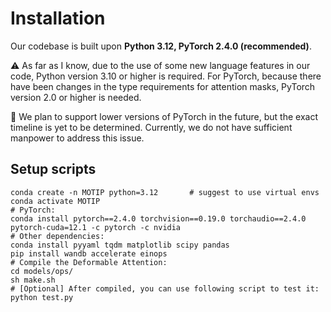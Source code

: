 # Installation

Our codebase is built upon **Python 3.12, PyTorch 2.4.0 (recommended)**. 

:warning: As far as I know, due to the use of some new language features in our code, Python version 3.10 or higher is required. For PyTorch, because there have been changes in the type requirements for attention masks, PyTorch version 2.0 or higher is needed.

:construction: We plan to support lower versions of PyTorch in the future, but the exact timeline is yet to be determined. Currently, we do not have sufficient manpower to address this issue.

## Setup scripts

```shell
conda create -n MOTIP python=3.12		# suggest to use virtual envs
conda activate MOTIP
# PyTorch:
conda install pytorch==2.4.0 torchvision==0.19.0 torchaudio==2.4.0 pytorch-cuda=12.1 -c pytorch -c nvidia
# Other dependencies:
conda install pyyaml tqdm matplotlib scipy pandas
pip install wandb accelerate einops
# Compile the Deformable Attention:
cd models/ops/
sh make.sh
# [Optional] After compiled, you can use following script to test it:
python test.py
```



